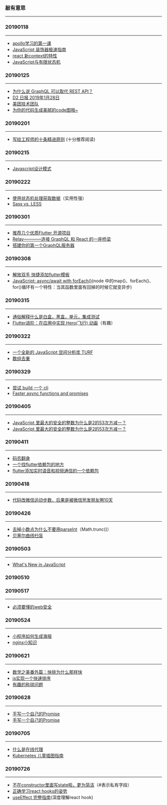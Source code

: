 ### 敲有意思
---
### 20190118
---
- [apollo学习的第一课](https://blog.apollographql.com/full-stack-react-graphql-tutorial-582ac8d24e3b)
- [JavaScript 装饰器极速指南](https://juejin.im/post/5ac85f1d6fb9a028bf0590ee?utm_medium=fe&utm_source=weixinqun)
- [react 新context的特性](https://github.com/doxjs/React-16.3-Context-API)
- [JavaScript与有限状态机](http://www.ruanyifeng.com/blog/2013/09/finite-state_machine_for_javascript.html)

### 20190125
---
- [为什么说 GraphQL 可以取代 REST API？](https://www.infoq.cn/article/LVQGuC3vQX-T3PpVCkHt)
- [D2 日报 2019年1月28日](https://juejin.im/post/5c4e6ddbe51d4533de6e23a5)
- [美团技术团队](https://tech.meituan.com/)
- [为你的代码生成美腻的code图哦~](https://carbon.now.sh/?bg=rgba(171%2C%20184%2C%20195%2C%201)&t=seti&wt=none&l=auto&ds=true&dsyoff=20px&dsblur=68px&wc=true&wa=true&pv=56px&ph=56px&ln=false&fm=Hack&fs=14px&lh=133%25&si=false&es=2x&wm=false)

### 20190201
---
- [写给工程师的十条精进原则](https://juejin.im/post/5b762bace51d45556f41c431) (十分推荐阅读)

### 20190215
---
- [Javascript设计模式](https://juejin.im/post/5c1d1f04e51d4544d544b600)

### 20190222
---
- [使用状态机处理获取数据](https://blog.usejournal.com/handling-data-fetching-with-state-machines-4e25b6366d9)（实用性强）
- [Sass vs. LESS](https://css-tricks.com/sass-vs-less/#article-header-id-5)

### 20190301
---
- [推荐几个优质Flutter 开源项目](https://www.itcodemonkey.com/article/7048.html)
- [Relay————连接 GraphQL 和 React 的一座桥梁](https://facebook.github.io/relay/docs/en/graphql-in-relay.html)
- [搭建你的第一个GraphQL服务器](https://zhuanlan.zhihu.com/p/20468051)

### 20190308
---
- [解放双手 快捷添加flutter模板](https://juejin.im/post/5b6408adf265da0f8e1a082c)
- [JavaScript: async/await with forEach()](https://codeburst.io/javascript-async-await-with-foreach-b6ba62bbf404)(node 中的map()、forEach()、for()循环有一个特性：当其函数里面有回掉的时候它就变异步)

### 20190315
---
- [通俗解释什么是白盒，黑盒，单元，集成测试](https://www.zhihu.com/question/24345678)
- [Flutter进阶：在应用中实现 Hero(飞行) 动画](https://juejin.im/post/5c4dae0de51d456e41391586)（有趣）

### 20190322
---
- [一个全新的 JavaScript 空间分析库 TURF](http://turfjs.org/)
- [数组去重](https://medium.com/dailyjs/how-to-remove-array-duplicates-in-es6-5daa8789641c)

### 20190329
---
- [尝试 build 一个 cli](https://timber.io/blog/creating-a-real-world-cli-app-with-node/)
- [Faster async functions and promises](https://v8.dev/blog/fast-async)

### 20190405
---
- [JavaScript 里最大的安全的整数为什么是2的53次方减一？](http://blog.vjeux.com/2010/javascript/javascript-max_int-number-limits.html)
- [JavaScript 里最大的安全的整数为什么是2的53次方减一？](https://www.zhihu.com/question/29010688/answer/42886646)

### 20190411
---
- [码农翻身](https://zhuanlan.zhihu.com/p/63413099)
- [一个找flutter依赖包的地方](https://pub.dartlang.org/packages/flutter_picker)
- [flutter添加实时语音和视频通信的一个依赖包](https://pub.dartlang.org/packages/agora_rtc_engine)

### 20190418
---
- [代码改微信运动步数，后果是被微信🈲发朋友圈10天](https://www.jianshu.com/p/1f278e47d4e1)

### 20190426
---
- [去掉小数点为什么不要用parseInt](https://medium.com/dailyjs/number-truncation-in-javascript-196c067b0d55)（Math.trunc()）
- [贝塞尔曲线扫盲](http://www.html-js.com/article/1628)

### 20190503
---
- [What's New in JavaScript](https://segmentfault.com/a/1190000019147365?utm_source=weekly&utm_medium=email&utm_campaign=email_weekly)


### 20190510

### 20190517
---
- [必须要懂的web安全](https://segmentfault.com/a/1190000019158228?utm_source=weekly&utm_medium=email&utm_campaign=email_weekly)

### 20190524
---
- [小程序如何生成海报](https://segmentfault.com/a/1190000019083548)
- [nginx小知识](https://segmentfault.com/a/1190000018454271#articleHeader3)

### 20190621
---
- [数学之美番外篇：快排为什么那样快](http://mindhacks.cn/2008/06/13/why-is-quicksort-so-quick/)
- [js实现一个快速排序](https://juejin.im/post/5966f57051882568b20dc3e1)
- [有趣的称球问题](https://zh.wikipedia.org/wiki/%E7%A8%B1%E7%90%83%E5%95%8F%E9%A1%8C)

### 20190628
---
- [手写一个自己的Promise](https://juejin.im/post/5b5d0ac5f265da0f574df709)
- [手写一个自己的Promise](https://juejin.im/post/5c41297cf265da613356d4ec)

### 20190705
---
- [什么是在线代理](https://github.com/EtherDream/jsproxy/blob/master/docs/blogs/js-hook.md)
- [Kubernetes 儿童插图指南](https://juejin.im/post/5d1b2a656fb9a07edc0b7058)

### 20190726
---
- [不在constructor里面写state啦，更为简洁](https://v8.dev/features/class-fields)（#表示私有字段）
- [正确学习react hooks的姿势](https://www.valentinog.com/blog/hooks/#React_Hooks_Tutorial_for_Beginners_what_you_will_learn)
- [useEffect 完整指南](https://overreacted.io/zh-hans/a-complete-guide-to-useeffect/#tldr)(深度理解react hook)